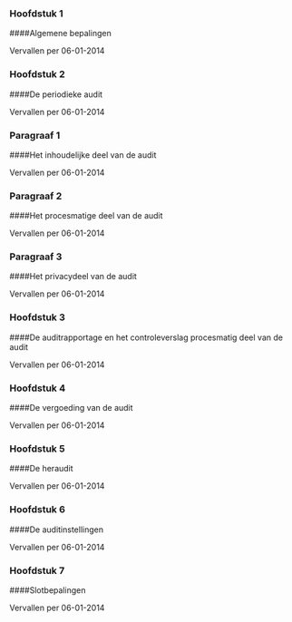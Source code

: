 <meta http-equiv='Content-Type' content='text/html; charset=utf-8' />

### Hoofdstuk 1  

####Algemene bepalingen

Vervallen per 06-01-2014 

### Hoofdstuk 2  

####De periodieke audit

Vervallen per 06-01-2014 

### Paragraaf 1  

####Het inhoudelijke deel van de audit

Vervallen per 06-01-2014 

### Paragraaf 2  

####Het procesmatige deel van de audit

Vervallen per 06-01-2014 

### Paragraaf 3  

####Het privacydeel van de audit

Vervallen per 06-01-2014 

### Hoofdstuk 3  

####De auditrapportage en het controleverslag procesmatig deel van de audit

Vervallen per 06-01-2014 

### Hoofdstuk 4  

####De vergoeding van de audit

Vervallen per 06-01-2014 

### Hoofdstuk 5  

####De heraudit

Vervallen per 06-01-2014 

### Hoofdstuk 6  

####De auditinstellingen

Vervallen per 06-01-2014 

### Hoofdstuk 7  

####Slotbepalingen

Vervallen per 06-01-2014 

